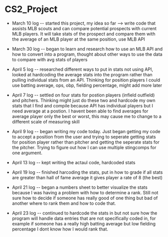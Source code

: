 # CS2_Project
- March 10 log -- started this project, my idea so far --> write code that assists MLB scouts and can compare potential prospects with current MLB players. It will take stats of the prospect and compare them with the average of an MLB player at the same position, use MLB API

- March 30 log -- began to learn and research how to use an MLB API and how to convert into a program, thought about other ways to use the data to compare with avg stats of players

- April 5 log -- researched different ways to put in stats not using API, looked at hardcoding the average stats into the program rather than pulling individual stats from an API. Thinking for position players I could use batting average, ops, obp, fielding percentage, might add more later

- April 7 log -- settled on four stats for postion players (infield outfield) and pitchers. Thinking might just do these two and hardcode my own stats that I find and compile because API has individual players but I need average at a postion. I havent been able to find averages for average player only the best or worst, this may cause me to change to a different scale of measuring skill
 
- April 9 log -- began writing my code today. Just began getting my code to accept a position from the user and trying to seperate getting stats for position player rather than pitcher and getting the seperate stats for the pitcher. Trying to figure out how I can use multiple stingcomps for one argument.

- April 13 log -- kept writing the actaul code, hardcoded stats

- April 19 log -- finished harcoding the stats, put in how to grade if all stats are greater than hall of fame average it gives player a rate of 8 (the best)

- April 21 log -- began a numbers sheet to better visualize the stats because I was having a problem with how to determine a rank. Still not sure how to decide if someone has really good of one thing but bad of another where to rank them and how to code that.

- April 23 log -- continued to hardcode the stats in but not sure how the program will handle data entries that are not specifically coded in, for example if someone has a really high batting average but low fielding percentage I dont know how I would rank that.
